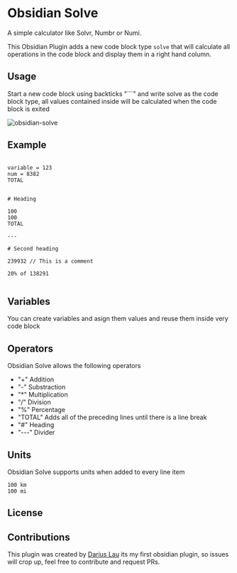 # Obsidian Solve

A simple calculator like Solvr, Numbr or Numi.

This Obsidian Plugin adds a new code block type `solve` that will calculate all operations in the code block and display them in a right hand column.

## Usage

Start a new code block using backticks "```" and write solve as the code block type, all values contained inside will be calculated when the code block is exited

![obsidian-solve](https://user-images.githubusercontent.com/1715356/199854778-4386b2b0-dfff-433f-b0d3-50729678b2ff.gif)

## Example

```solve

variable = 123
num = 8382
TOTAL


# Heading

100
100
TOTAL

---

# Second heading

239932 // This is a comment

20% of 138291


```

## Variables

You can create variables and asign them values and reuse them inside very code block

## Operators

Obsidian Solve allows the following operators

- "+" Addition
- "-" Substraction
- "\*" Multiplication
- "/" Division
- "%" Percentage
- "TOTAL" Adds all of the preceding lines until there is a line break
- "#" Heading
- "---" Divider

## Units

Obsidian Solve supports units when added to every line item

```solve
100 km
100 mi
```

## License

## Contributions

This plugin was created by [Darius Lau](github.com/DariusLau) its my first obsidian plugin, so issues will crop up, feel free to contribute and request PRs.
